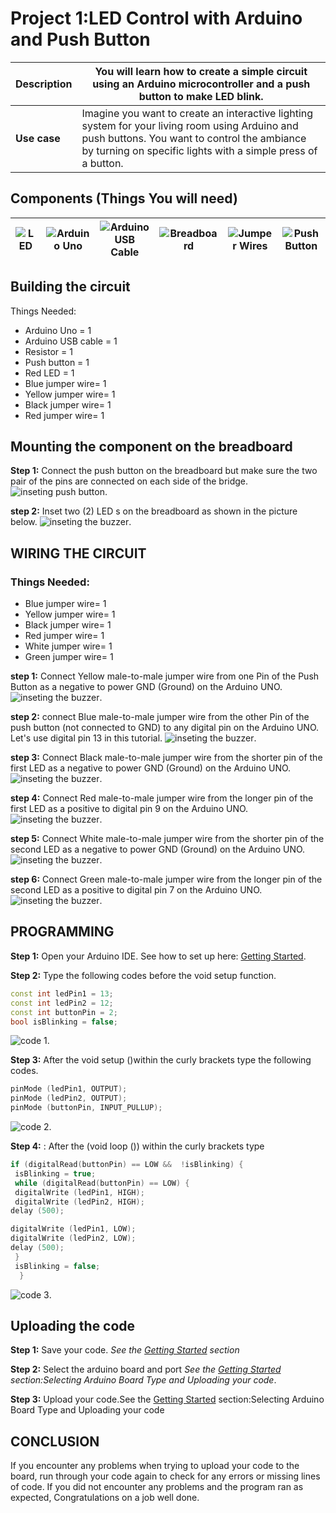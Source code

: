 # Project 1:LED Control with Arduino and Push Button

| **Description** | You will learn how to create a simple circuit using an Arduino microcontroller and a push button to make LED blink.                                                                                            |
| --------------- | -------------------------------------------------------------------------------------------------------------------------------------------------------------------------------------------------------------- |
| **Use case**    | Imagine you want to create an interactive lighting system for your living room using Arduino and push buttons. You want to control the ambiance by turning on specific lights with a simple press of a button. |

## Components (Things You will need)

| ![LED ](../../../docs/manuals/assets/components/LED.png) | ![Arduino Uno](../../../docs/manuals/assets/components/arduino.png) | ![Arduino USB Cable](../../../docs/manuals/assets/components/USB_Cable.png) | ![Breadboard](../../../docs/manuals/assets/components/breadboard.png) | ![Jumper Wires](../../../docs/manuals/assets/components/jump_wire.png) | ![Push Button](../../../docs/manuals/assets/components/Push_Button.png) |
| ---------------------------------------- | --------------------------------------------------- | ----------------------------------------------------------- | ----------------------------------------------------- | ------------------------------------------------------ | ------------------------------------------------------- |

## Building the circuit

Things Needed:

- Arduino Uno = 1
- Arduino USB cable = 1
- Resistor = 1
- Push button = 1
- Red LED = 1
- Blue jumper wire= 1
- Yellow jumper wire= 1
- Black jumper wire= 1
- Red jumper wire= 1

## Mounting the component on the breadboard

**Step 1:** Connect the push button on the breadboard but make sure the two pair of the pins are connected on each side of the bridge.
![inseting push button](../../../docs/manuals/assets/2.0/2.1.Push%20Button%20+%20LED/2.LED/image%201.png).

**step 2:** Inset two (2) LED s on the breadboard as shown in the picture below.
![inseting the buzzer](../../../docs/manuals/assets/2.0/2.1.Push%20Button%20+%20LED/2.LED/image%202.png).

## WIRING THE CIRCUIT

### Things Needed:

- Blue jumper wire= 1
- Yellow jumper wire= 1
- Black jumper wire= 1
- Red jumper wire= 1
- White jumper wire= 1
- Green jumper wire= 1

**step 1:** Connect Yellow male-to-male jumper wire from one Pin of the Push Button as a negative to power GND (Ground) on the Arduino UNO.
![inseting the buzzer](../../../docs/manuals/assets/2.0/2.1.Push%20Button%20+%20LED/2.LED/wire%201.png).

**step 2:** connect Blue male-to-male jumper wire from the other Pin of the push button (not connected to GND) to any digital pin on the Arduino UNO. Let's use digital pin 13 in this tutorial.
![inseting the buzzer](../../../docs/manuals/assets/2.0/2.1.Push%20Button%20+%20LED/2.LED/wire%202.png).

**step 3:** Connect Black male-to-male jumper wire from the shorter pin of the first LED as a negative to power GND (Ground) on the Arduino UNO.
![inseting the buzzer](../../../docs/manuals/assets/2.0/2.1.Push%20Button%20+%20LED/2.LED/wire%203.png).

**step 4:** Connect Red male-to-male jumper wire from the longer pin of the first LED as a positive to digital pin 9 on the Arduino UNO.
![inseting the buzzer](../../../docs/manuals/assets/2.0/2.1.Push%20Button%20+%20LED/2.LED/wire%204.png).

**step 5:** Connect White male-to-male jumper wire from the shorter pin of the second LED as a negative to power GND (Ground) on the Arduino UNO.
![inseting the buzzer](../../../docs/manuals/assets/2.0/2.1.Push%20Button%20+%20LED/2.LED/wire%205.png).

**step 6:** Connect Green male-to-male jumper wire from the longer pin of the second LED as a positive to digital pin 7 on the Arduino UNO.
![inseting the buzzer](../../../docs/manuals/assets/2.0/2.1.Push%20Button%20+%20LED/2.LED/wire%206.png).

## PROGRAMMING

**Step 1:** Open your Arduino IDE. See how to set up here: [Getting Started](../../../getting-started.md).

**Step 2:** Type the following codes before the void setup function.

``` cpp
const int ledPin1 = 13;
const int ledPin2 = 12;
const int buttonPin = 2;
bool isBlinking = false; 
```

![code 1](../../../docs/manuals/assets/2.0/2.1.Push%20Button%20+%20LED/2.LED/2.code%201.png).

**Step 3:** After the void setup ()within the curly brackets type the following codes.

``` cpp
pinMode (ledPin1, OUTPUT);
pinMode (ledPin2, OUTPUT);
pinMode (buttonPin, INPUT_PULLUP);
```

![code 2](../../../docs/manuals/assets/2.0/2.1.Push%20Button%20+%20LED/2.LED/2.code%202.png).

**Step 4:** : After the (void loop ()) within the curly brackets type

``` cpp
if (digitalRead(buttonPin) == LOW &&  !isBlinking) {
 isBlinking = true;
 while (digitalRead(buttonPin) == LOW) {
 digitalWrite (ledPin1, HIGH);
 digitalWrite (ledPin2, HIGH);
delay (500);

digitalWrite (ledPin1, LOW);
digitalWrite (ledPin2, LOW);
delay (500);
 }
 isBlinking = false;
  }

```

![code 3](../../../docs/manuals/assets/2.0/2.1.Push%20Button%20+%20LED/2.LED/2.code%203.png).

## Uploading the code

**Step 1:** Save your code. _See the [Getting Started](../../../getting-started.md) section_

**Step 2:** Select the arduino board and port _See the [Getting Started](../../../getting-started.md) section:Selecting Arduino Board Type and Uploading your code_.

**Step 3:** Upload your code.See the [Getting Started](../../../getting-started.md) section:Selecting Arduino Board Type and Uploading your code

## CONCLUSION

If you encounter any problems when trying to upload your code to the board, run through your code again to check for any errors or missing lines of code. If you did not encounter any problems and the program ran as expected, Congratulations on a job well done.
